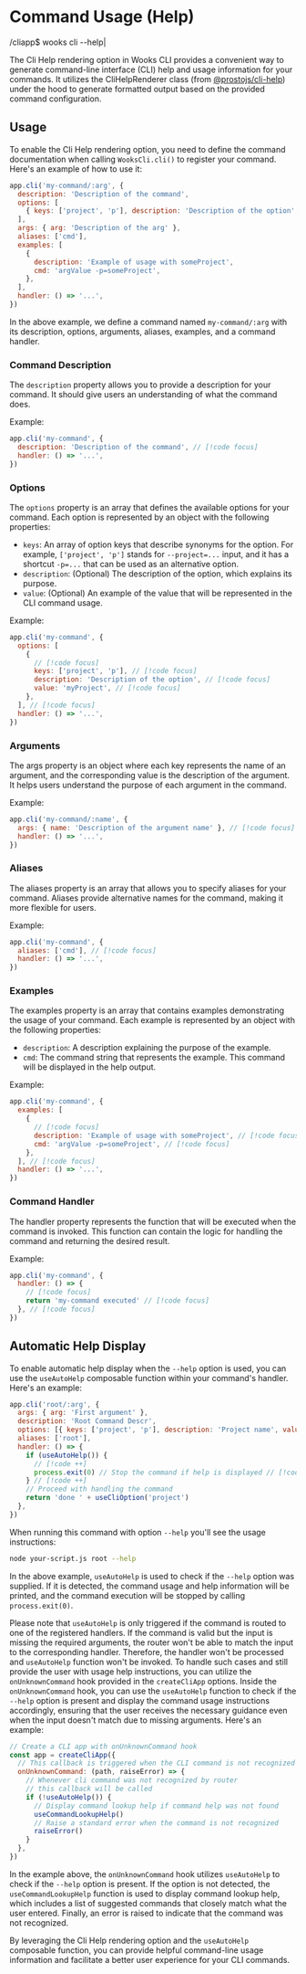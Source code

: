 # Command Usage (Help)

<span class="cli-header"><span class="cli-path">/cliapp</span><span class="cli-invite">$</span> wooks cli --help<span class="cli-blink">|</span></span>

The Cli Help rendering option in Wooks CLI provides a convenient way to generate command-line
interface (CLI) help and usage information for your commands.
It utilizes the CliHelpRenderer class (from [@prostojs/cli-help](https://github.com/prostojs/cli-help))
under the hood to generate formatted output based on the provided command configuration.

## Usage

To enable the Cli Help rendering option, you need to define the command documentation when calling
`WooksCli.cli()` to register your command. Here's an example of how to use it:

```js
app.cli('my-command/:arg', {
  description: 'Description of the command',
  options: [
    { keys: ['project', 'p'], description: 'Description of the option', value: 'myProject' },
  ],
  args: { arg: 'Description of the arg' },
  aliases: ['cmd'],
  examples: [
    {
      description: 'Example of usage with someProject',
      cmd: 'argValue -p=someProject',
    },
  ],
  handler: () => '...',
})
```

In the above example, we define a command named `my-command/:arg` with its description, options, arguments, aliases, examples, and a command handler.

### Command Description

The `description` property allows you to provide a description for your command. It should give users an understanding of what the command does.

Example:

```js
app.cli('my-command', {
  description: 'Description of the command', // [!code focus]
  handler: () => '...',
})
```

### Options

The `options` property is an array that defines the available options for your command. Each option is represented by an object with the following properties:

- `keys`: An array of option keys that describe synonyms for the option. For example, `['project', 'p']` stands for `--project=...` input, and it has a shortcut `-p=...` that can be used as an alternative option.
- `description`: (Optional) The description of the option, which explains its purpose.
- `value`: (Optional) An example of the value that will be represented in the CLI command usage.

Example:

```js
app.cli('my-command', {
  options: [
    {
      // [!code focus]
      keys: ['project', 'p'], // [!code focus]
      description: 'Description of the option', // [!code focus]
      value: 'myProject', // [!code focus]
    },
  ], // [!code focus]
  handler: () => '...',
})
```

### Arguments

The args property is an object where each key represents the name of an argument, and the corresponding value is the description of the argument.
It helps users understand the purpose of each argument in the command.

Example:

```js
app.cli('my-command/:name', {
  args: { name: 'Description of the argument name' }, // [!code focus]
  handler: () => '...',
})
```

### Aliases

The aliases property is an array that allows you to specify aliases for your command.
Aliases provide alternative names for the command, making it more flexible for users.

Example:

```js
app.cli('my-command', {
  aliases: ['cmd'], // [!code focus]
  handler: () => '...',
})
```

### Examples

The examples property is an array that contains examples demonstrating the usage of your command.
Each example is represented by an object with the following properties:

- `description`: A description explaining the purpose of the example.
- `cmd`: The command string that represents the example. This command will be displayed in the help output.

Example:

```js
app.cli('my-command', {
  examples: [
    {
      // [!code focus]
      description: 'Example of usage with someProject', // [!code focus]
      cmd: 'argValue -p=someProject', // [!code focus]
    },
  ], // [!code focus]
  handler: () => '...',
})
```

### Command Handler

The handler property represents the function that will be executed when the command is invoked.
This function can contain the logic for handling the command and returning the desired result.

Example:

```js
app.cli('my-command', {
  handler: () => {
    // [!code focus]
    return 'my-command executed' // [!code focus]
  }, // [!code focus]
})
```

## Automatic Help Display

To enable automatic help display when the `--help` option is used, you can use the `useAutoHelp` composable function within your command's handler. Here's an example:

```js
app.cli('root/:arg', {
  args: { arg: 'First argument' },
  description: 'Root Command Descr',
  options: [{ keys: ['project', 'p'], description: 'Project name', value: 'test' }],
  aliases: ['root'],
  handler: () => {
    if (useAutoHelp()) {
      // [!code ++]
      process.exit(0) // Stop the command if help is displayed // [!code ++]
    } // [!code ++]
    // Proceed with handling the command
    return 'done ' + useCliOption('project')
  },
})
```

When running this command with option `--help` you'll see the usage instructions:

```bash
node your-script.js root --help
```

In the above example, `useAutoHelp` is used to check if the `--help` option was supplied.
If it is detected, the command usage and help information will be printed, and the command execution will be stopped by calling `process.exit(0)`.

Please note that `useAutoHelp` is only triggered if the command is routed to one of the registered handlers.
If the command is valid but the input is missing the required arguments, the router won't be able to match the input to the corresponding handler.
Therefore, the handler won't be processed and `useAutoHelp` function won't be invoked.
To handle such cases and still provide the user with usage help instructions, you can utilize the `onUnknownCommand` hook provided in the `createCliApp` options.
Inside the `onUnknownCommand` hook, you can use the `useAutoHelp` function to check if the `--help` option is present and display the command usage instructions accordingly,
ensuring that the user receives the necessary guidance even when the input doesn't match due to missing arguments.
Here's an example:

```js
// Create a CLI app with onUnknownCommand hook
const app = createCliApp({
  // This callback is triggered when the CLI command is not recognized by the router
  onUnknownCommand: (path, raiseError) => {
    // Whenever cli command was not recognized by router
    // this callback will be called
    if (!useAutoHelp()) {
      // Display command lookup help if command help was not found
      useCommandLookupHelp()
      // Raise a standard error when the command is not recognized
      raiseError()
    }
  },
})
```

In the example above, the `onUnknownCommand` hook utilizes `useAutoHelp` to check if the `--help` option is present.
If the option is not detected, the `useCommandLookupHelp` function is used to display command lookup help, which includes
a list of suggested commands that closely match what the user entered.
Finally, an error is raised to indicate that the command was not recognized.

By leveraging the Cli Help rendering option and the `useAutoHelp` composable function, you can provide helpful command-line usage information and facilitate a better user experience for your CLI commands.
